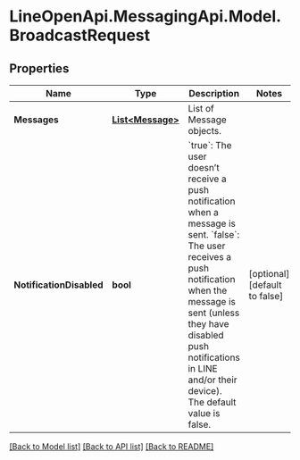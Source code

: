 # LineOpenApi.MessagingApi.Model.BroadcastRequest

## Properties

Name | Type | Description | Notes
------------ | ------------- | ------------- | -------------
**Messages** | [**List&lt;Message&gt;**](Message.md) | List of Message objects. | 
**NotificationDisabled** | **bool** | &#x60;true&#x60;: The user doesn’t receive a push notification when a message is sent. &#x60;false&#x60;: The user receives a push notification when the message is sent (unless they have disabled push notifications in LINE and/or their device). The default value is false.  | [optional] [default to false]

[[Back to Model list]](../README.md#documentation-for-models) [[Back to API list]](../README.md#documentation-for-api-endpoints) [[Back to README]](../README.md)

